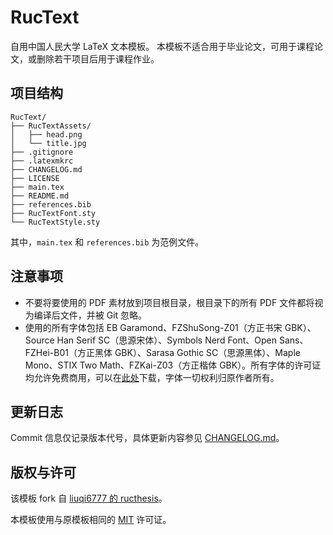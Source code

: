 # RucText

自用中国人民大学 LaTeX 文本模板。
本模板不适合用于毕业论文，可用于课程论文，或删除若干项目后用于课程作业。

## 项目结构

```
RucText/
├── RucTextAssets/
│   ├── head.png
│   └── title.jpg
├── .gitignore
├── .latexmkrc
├── CHANGELOG.md
├── LICENSE
├── main.tex
├── README.md
├── references.bib
├── RucTextFont.sty
└── RucTextStyle.sty
```

其中，`main.tex` 和 `references.bib` 为范例文件。

## 注意事项

- 不要将要使用的 PDF 素材放到项目根目录，根目录下的所有 PDF 文件都将视为编译后文件，并被 Git 忽略。
- 使用的所有字体包括 EB Garamond、FZShuSong-Z01（方正书宋 GBK）、Source Han Serif SC（思源宋体）、Symbols Nerd Font、Open Sans、FZHei-B01（方正黑体 GBK）、Sarasa Gothic SC（思源黑体）、Maple Mono、STIX Two Math、FZKai-Z03（方正楷体 GBK）。所有字体的许可证均允许免费商用，可以在[此处](https://www.dropbox.com/scl/fo/muhm4rddf4tlytqdph189/AEwl6rNMu6HShBzQTIyFTqI?rlkey=4lhpvzfiiclh5sakodie3dz7l&st=yq04y59k&dl=0)下载，字体一切权利归原作者所有。

## 更新日志

Commit 信息仅记录版本代号，具体更新内容参见 [CHANGELOG.md](CHANGELOG.md)。

## 版权与许可

该模板 fork 自 [liuqi6777 的 ructhesis](https://github.com/liuqi6777/ructhesis)。

本模板使用与原模板相同的 [MIT](LICENSE) 许可证。
